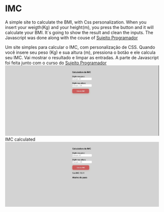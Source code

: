 # IMC
A simple site to calculate the BMI, with Css personalization. When you insert your weigth(Kg) and your height(m), you press the button and it will calculate your BMI. It´s going to show the result and clean the inputs. The Javascript was done along with the couse of [Sujeito Programador](https://sujeitoprogramador.com/)

Um site simples para calcular o IMC, com personalização de CSS. Quando você insere seu peso (Kg) e sua altura (m), pressiona o botão e ele calcula seu IMC. Vai mostrar o resultado e limpar as entradas. A parte de Javascript foi feita junto com o curso do [Sujeito Programador](https://sujeitoprogramador.com/)
<br />
![Tela](tela.png)
<br />
IMC calculated
![Calculado](imc_calculado.png)